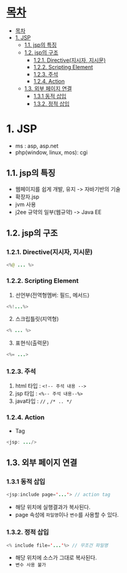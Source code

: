 # [목차](#목차)
- [목차](#목차)
- [1. JSP](#1-jsp)
  - [1.1. jsp의 특징](#11-jsp의-특징)
  - [1.2. jsp의 구조](#12-jsp의-구조)
    - [1.2.1. Directive(지시자, 지시문)](#121-directive지시자-지시문)
    - [1.2.2. Scripting Element](#122-scripting-element)
    - [1.2.3. 주석](#123-주석)
    - [1.2.4. Action](#124-action)
  - [1.3. 외부 페이지 연결](#13-외부-페이지-연결)
    - [1.3.1 동적 삽입](#131-동적-삽입)
    - [1.3.2. 정적 삽입](#132-정적-삽입)


# 1. JSP
- ms : asp, asp.net
- php(window, linux, mos): cgi

## 1.1. jsp의 특징
- 웹페이지를 쉽게 개발, 유지 -> 자바기반의 기술
- 확장자.jsp
- jvm 사용
- j2ee 규약의 일부(웹규약) -> Java EE

## 1.2. jsp의 구조
### 1.2.1. Directive(지시자, 지시문)

```java
<%@ ... %>
```
### 1.2.2. Scripting Element

1. 선언부(전역형멤버: 필드, 메서드)
```java
<%!...%>
```
2. 스크립틀릿(지역형)
```java
<% ... %>
```
3. 표현식(출력문)
```java
<%= ...>
```
### 1.2.3. 주석

1. html 타입 : `<!-- 주석 내용 -->`
2. jsp 타입 : `<%-- 주석 내용--%>`
3. java타입 : `//` , `/* .. */` 

### 1.2.4. Action
- Tag
```java
<jsp: .../>
```

## 1.3. 외부 페이지 연결

### 1.3.1 동적 삽입
```java
<jsp:include page='...'> // action tag
```
- 해당 위치에 실행결과가 복사된다.
- page 속성에 `파일명`이나 `변수`를 사용할 수 있다.

### 1.3.2. 정적 삽입
```java
<% include file='...'%> // 무조건 파일명
```
- 해당 위치에 소스가 그대로 복사된다.
- `변수 사용 불가`
